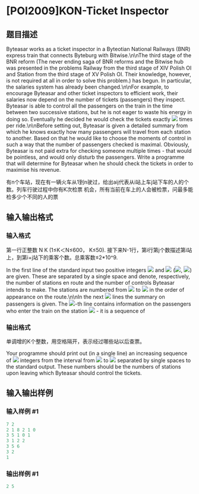 # [POI2009]KON-Ticket Inspector

## 题目描述

Byteasar works as a ticket inspector in a Byteotian National Railways (BNR) express train that connects Byteburg with Bitwise.\n\nThe third stage of the BNR reform (The never ending saga of BNR reforms and the Bitwise hub was presented in the problems Railway from the third stage of XIV Polish OI and Station from the third stage of XV Polish OI. Their knowledge, however, is not required at all in order to solve this problem.) has begun. In particular, the salaries system has already been changed.\n\nFor example, to encourage Byteasar and other ticket inspectors to efficient work, their salaries now depend on the number of tickets (passengers) they inspect. Byteasar is able to control all the passengers on the train in the time between two successive stations, but he is not eager to waste his energy in doing so. Eventually he decided he would check the tickets exactly ![](//static.oiinhand.info/e8b9244e-111d-4c70-b92c-27c7eb2ad3ea) times per ride.\n\nBefore setting out, Byteasar is given a detailed summary from which he knows exactly how many passengers will travel from each station to another. Based on that he would like to choose the moments of control in such a way that the number of passengers checked is maximal. Obviously, Byteasar is not paid extra for checking someone multiple times - that would be pointless, and would only disturb the passengers. Write a programme that will determine for Byteasar when he should check the tickets in order to maximise his revenue.

有n个车站，现在有一辆火车从1到n驶过，给出aij代表从i站上车j站下车的人的个数。列车行驶过程中你有K次检票 机会，所有当前在车上的人会被检票，问最多能检多少个不同的人的票

## 输入输出格式

### 输入格式

第一行正整数 N K (1≤K＜N≤600， K≤50). 接下来N-1行，第i行第j个数描述第i站上，到第i+j站下的乘客个数。总乘客数≤2*10^9.

In the first line of the standard input two positive integers ![](//static.oiinhand.info/ebf0ddbd-25b7-4d57-a7d8-f4249875ecfb) and ![](//static.oiinhand.info/6bbc962a-864a-4aa1-92ee-2208897796f6) (![](//static.oiinhand.info/fc29c6dd-d332-4f23-9b3b-57d4db55b499), ![](//static.oiinhand.info/c97105ae-4f4d-4b33-985d-93073d9bc3b4)) are given. These are separated by a single space and denote, respectively, the number of stations en route and the number of controls Byteasar intends to make. The stations are numbered from ![](//static.oiinhand.info/7b3ac15c-c1b8-4712-8055-4e99c6294ede) to ![](//static.oiinhand.info/3c868316-1470-46ed-8e52-7c71cc795374) in the order of appearance on the route.\n\nIn the next ![](//static.oiinhand.info/4f2ef4f0-57f3-439e-a84a-d30841760f27) lines the summary on passengers is given. The ![](//static.oiinhand.info/c8c792f9-621d-42bc-bf2c-cb583d15ef55)-th line contains information on the passengers who enter the train on the station ![](//static.oiinhand.info/06e81d72-9c08-4b8d-8e81-397e135f43a8) - it is a sequence of

### 输出格式

单调增的K个整数，用空格隔开，表示经过哪些站以后查票。

Your programme should print out (in a single line) an increasing sequence of ![](//static.oiinhand.info/2dc72628-e1ed-499a-b297-d5702c0f49a5) integers from the interval from ![](//static.oiinhand.info/1e182854-7dcc-424f-b38a-a4a9306eb0dc) to ![](//static.oiinhand.info/1ea486c6-05e1-41c0-93fb-c1423ad5ec0d) separated by single spaces to the standard output. These numbers should be the numbers of stations upon leaving which Byteasar should control the tickets.

## 输入输出样例

### 输入样例 #1

```cpp
7 2
2 1 8 2 1 0
3 5 1 0 1
3 1 2 2
3 5 6
3 2
1

```
### 输出样例 #1

```cpp
2 5

```

